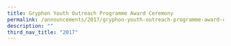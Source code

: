 ```yaml
---
title: Gryphon Youth Outreach Programme Award Ceremony
permalink: /announcements/2017/gryphon-youth-outreach-programme-award-ceremony/
description: ""
third_nav_title: "2017"
---
```

